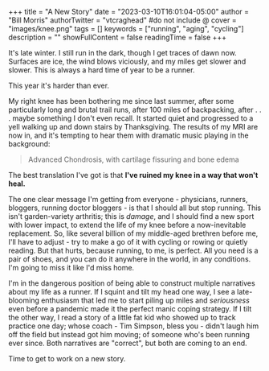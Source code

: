 +++
title = "A New Story"
date = "2023-03-10T16:01:04-05:00"
author = "Bill Morris"
authorTwitter = "vtcraghead" #do not include @
cover = "images/knee.png"
tags = []
keywords = ["running", "aging", "cycling"]
description = ""
showFullContent = false
readingTime = false
+++

It's late winter. I still run in the dark, though I get traces of dawn now. Surfaces are ice, the wind blows viciously, and my miles get slower and slower. This is always a hard time of year to be a runner. 

This year it's harder than ever. 

My right knee has been bothering me since last summer, after some particularly long and brutal trail runs, after 100 miles of backpacking, after . . . maybe something I don't even recall. It started quiet and progressed to a yell walking up and down stairs by Thanksgiving. The results of my MRI are now in, and it's tempting to hear them with dramatic music playing in the background:

> Advanced Chondrosis, with cartilage fissuring and bone edema

The best translation I've got is that __I've ruined my knee in a way that won't heal.__

The one clear message I'm getting from everyone - physicians, runners, bloggers, running doctor bloggers - is that I should all but stop running. This isn't garden-variety arthritis; this is *damage*, and I should find a new sport with lower impact, to extend the life of my knee before a now-inevitable replacement. So, like several billion of my middle-aged brethren before me, I'll have to adjust - try to make a go of it with cycling or rowing or quietly reading. But that hurts, because running, to me, is perfect. All you need is a pair of shoes, and you can do it anywhere in the world, in any conditions. I'm going to miss it like I'd miss home.

I'm in the dangerous position of being able to construct multiple narratives about my life as a runner. If I squint and tilt my head one way, I see a late-blooming enthusiasm that led me to start piling up miles and *seriousness* even before a pandemic made it the perfect manic coping strategy. If I tilt the other way, I read a story of a little fat kid who showed up to track practice one day; whose coach - Tim Simpson, bless you - didn't laugh him off the field but instead got him moving; of someone who's been running ever since. Both narratives are "correct", but both are coming to an end.

Time to get to work on a new story.
